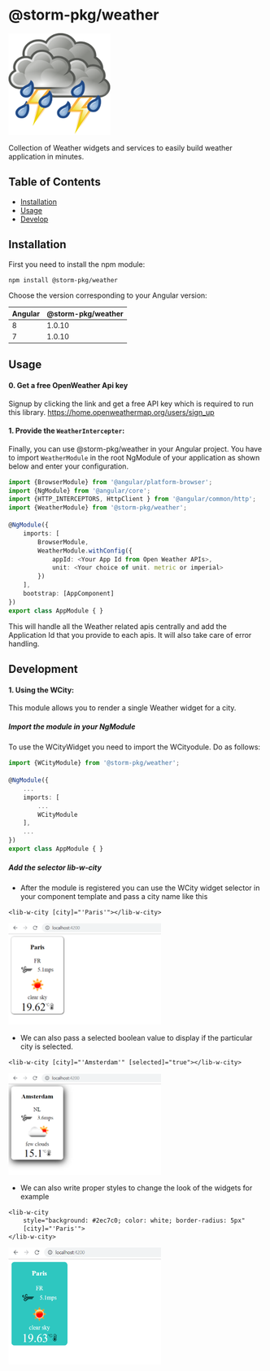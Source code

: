 # @storm-pkg/weather

<p align="left">
    <img src="https://raw.githubusercontent.com/jeetadhikari92/w-lib/master/projects/docs/assets/w.png" width="200" height="200">
</p>

Collection of Weather widgets and services to easily build weather application in minutes.

## Table of Contents
* [Installation](#installation)
* [Usage](#usage)
* [Develop](#development)


## Installation

First you need to install the npm module:

```sh
npm install @storm-pkg/weather
```

Choose the version corresponding to your Angular version:

 Angular     | @storm-pkg/weather
 ----------- | ------------------- 
 8           | 1.0.10 
 7           | 1.0.10         


## Usage

#### 0. Get a free OpenWeather Api key

Signup by clicking the link and get a free API key which is required
to run this library. 
https://home.openweathermap.org/users/sign_up

#### 1. Provide the `WeatherIntercepter`:

Finally, you can use @storm-pkg/weather in your Angular project. You have to import `WeatherModule` in the root NgModule of your application as shown below and enter your
configuration.

```ts
import {BrowserModule} from '@angular/platform-browser';
import {NgModule} from '@angular/core';
import {HTTP_INTERCEPTORS, HttpClient } from '@angular/common/http';
import {WeatherModule} from '@storm-pkg/weather';

@NgModule({
    imports: [
        BrowserModule,
        WeatherModule.withConfig({
            appId: <Your App Id from Open Weather APIs>,
            unit: <Your choice of unit. metric or imperial>
        })
    ],
    bootstrap: [AppComponent]
})
export class AppModule { }
```

This will handle all the Weather related apis centrally and add the Application Id that you provide to each apis.
It will also take care of error handling.

## Development

#### 1. Using the WCity:

This module allows you to render a single Weather widget for a city.

##### Import the module in your NgModule
To use the WCityWidget you need to import the WCityodule. Do as follows:

```ts
import {WCityModule} from '@storm-pkg/weather';

@NgModule({
    ...
    imports: [
        ...
        WCityModule
    ],
    ...
})
export class AppModule { }
```

##### Add the selector lib-w-city
- After the module is registered you can use the WCity widget selector in your component template and pass a city name
like this
```
<lib-w-city [city]="'Paris'"></lib-w-city>
```

<p align="left">
    <img src="https://raw.githubusercontent.com/jeetadhikari92/w-lib/master/projects/docs/assets/WCity/sample1.PNG" width="300" height="200"> 
</p>

- We can also pass a selected boolean value to display if the particular city is selected.
```
<lib-w-city [city]="'Amsterdam'" [selected]="true"></lib-w-city>
```

<p align="left">
    <img src="https://raw.githubusercontent.com/jeetadhikari92/w-lib/master/projects/docs/assets/WCity/sample2.PNG"  width="300" height="200">
</p>

- We can also write proper styles to change the look of the widgets for example
```
<lib-w-city 
    style="background: #2ec7c0; color: white; border-radius: 5px"
    [city]="'Paris'">
</lib-w-city>
```

<p align="left">
    <img src="https://raw.githubusercontent.com/jeetadhikari92/w-lib/master/projects/docs/assets/WCity/sample3.PNG"  width="300" height="230">
</p>
